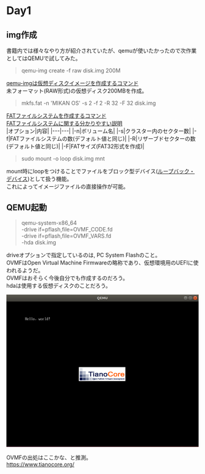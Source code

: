 # Day1

## img作成
書籍内では様々なやり方が紹介されていたが、qemuが使いたかったので次作業としてはQEMUで試してみた。

>qemu-img create -f raw disk.img 200M

[qemu-imgは仮想ディスクイメージを作成するコマンド](https://blue-red.ddo.jp/~ao/wiki/wiki.cgi?page=KVM+%B4%D8%CF%A2%A5%B3%A5%DE%A5%F3%A5%C9#p10)  
未フォーマット(RAW形式)の仮想ディスク200MBを作成。

> mkfs.fat -n 'MIKAN OS' -s 2 -f 2 -R 32 -F 32 disk.img

[FATファイルシステムを作成するコマンド](https://manpages.debian.org/testing/dosfstools/mkfs.fat.8.en.html)  
[FATファイルシステムに関する分かりやすい説明](http://memes.sakura.ne.jp/memes/?page_id=2303)  
|オプション|内容|
|---|---|
|-n|ボリューム名|
|-s|クラスター内のセクター数|
|-f|FATファイルシステムの数(デフォルト値と同じ)|
|-R|リザーブドセクターの数(デフォルト値と同じ)|
|-F|FATサイズ(FAT32形式を作成)|

> sudo mount -o loop disk.img mnt

mount時にloopをつけることでファイルをブロック型デバイス([ループバック・デバイス](https://tototoshi.hatenablog.com/entry/20100528/1275061922))として扱う機能。  
これによってイメージファイルの直接操作が可能。  

## QEMU起動
>qemu-system-x86_64 \
    -drive if=pflash,file=OVMF_CODE.fd \
    -drive if=pflash,file=OVMF_VARS.fd \
    -hda disk.img

driveオプションで指定しているのは, PC System Flashのこと。  
OVMFはOpen Virtual Machine Firmwareの略称であり、仮想環境用のUEFIに使われるようだ。  
OVMFはおそらく今後自分でも作成するのだろう。  
hdaは使用する仮想ディスクのことだろう。  

![QEMU画面](qemu_boot.png)

OVMFの出処はここかな、と推測。  
https://www.tianocore.org/  
